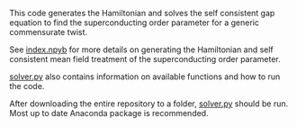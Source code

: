 This code generates the Hamiltonian and solves the self consistent gap equation to find the superconducting order parameter for a generic commensurate twist.

See [index.npyb](https://github.com/ocanphys/tbcuprate/blob/master/index.ipynb) for more details on generating the Hamiltonian and self consistent mean field treatment of the superconducting order parameter.

[solver.py](https://github.com/ocanphys/tbcuprate/blob/master/solver.py) also contains information on available functions and how to run the code.

After downloading the entire repository to a folder, [solver.py](https://github.com/ocanphys/tbcuprate/blob/master/solver.py) should be run. Most up to date Anaconda package is recommended.
